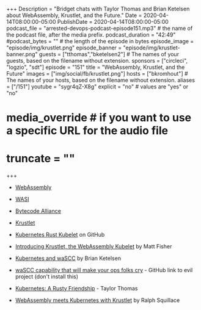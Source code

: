 +++
Description = "Bridget chats with Taylor Thomas and Brian Ketelsen about WebAssembly, Krustlet, and the Future."
Date = 2020-04-14T08:00:00-05:00
PublishDate = 2020-04-14T08:00:00-05:00 
podcast_file = "arrested-devops-podcast-episode151.mp3" # the name of the podcast file, after the media prefix.
podcast_duration = "42:49"
#podcast_bytes = "" # the length of the episode in bytes
episode_image = "episode/img/krustlet.png"
episode_banner = "episode/img/krustlet-banner.png"
guests = ["tthomas","bketelsen2"] # The names of your guests, based on the filename without extension.
sponsors = ["circleci", "logzio", "sdt"]
episode = "151"
title = "WebAssembly, Krustlet, and the Future"
images = ["img/social/fb/krustlet.png"]
hosts = ["bkromhout"] # The names of your hosts, based on the filename without extension.
aliases = ["/151"]
youtube = "sygr4qZ-X8g"
explicit = "no" # values are "yes" or "no"
# media_override # if you want to use a specific URL for the audio file
# truncate = ""
+++

- [WebAssembly](https://webassembly.org/)

- [WASI](https://wasi.dev/)

- [Bytecode Alliance](https://bytecodealliance.org/)

- [Krustlet](https://github.com/deislabs/krustlet)

- [Kubernetes Rust Kubelet](https://github.com/deislabs/krustlet) on GitHub

- [Introducing Krustlet, the WebAssembly Kubelet](https://deislabs.io/posts/introducing-krustlet/) by Matt Fisher

- [Kubernetes and waSCC](http://www.brianketelsen.com/blog/Kubernetes-and-waSCC) by Brian Ketelsen

- [waSCC capability that will make your ops folks cry](https://github.com/bketelsen/shell) - GitHub link to evil project (don't install this)

- [Kubernetes: A Rusty Friendship](https://deislabs.io/posts/kubernetes-a-rusty-friendship/) - Taylor Thomas

- [WebAssembly meets Kubernetes with Krustlet](https://cloudblogs.microsoft.com/opensource/2020/04/07/announcing-krustlet-kubernetes-rust-kubelet-webassembly-wasm/) by Ralph Squillace
